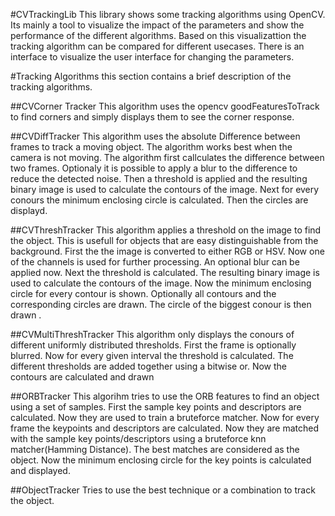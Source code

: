 #CVTrackingLib
This library shows some tracking algorithms using OpenCV.
Its mainly a tool to visualize the impact of the parameters and show the performance of the different algorithms.
Based on this visualizattion the tracking algorithm can be compared for different usecases.
There is an interface to visualize the user interface for changing the parameters.

#Tracking Algorithms
this section contains a brief description of the tracking algorithms.

##CVCorner Tracker
This algorithm uses the opencv goodFeaturesToTrack to find corners and simply displays them to see the corner response.

##CVDiffTracker
This algorithm uses the absolute Difference between frames to track a moving object. The algorithm works best when the camera is not moving.
The algorithm first callculates the difference between two frames.
Optionaly it is possible to apply a blur to the difference to reduce the detected noise.
Then a threshold is applied and the resulting binary image is used to calculate the contours of the image.
Next for every conours the minimum enclosing circle is calculated.
Then the circles are displayd. 

##CVThreshTracker
This algorithm applies a threshold on the image to find the object. This is usefull for objects that are easy distinguishable
from the background.
First the the image is converted to either RGB or HSV.
Now one of the channels is used for further processing.
An optional blur can be applied now.
Next the threshold is calculated.
The resulting binary image is used to calculate the contours of the image.
Now the minimum enclosing circle for every contour is shown.
Optionally all contours and the corresponding circles are drawn.
The circle of the biggest conour is then drawn .

##CVMultiThreshTracker
This algorithm only displays the conours of different uniformly distributed thresholds.
First the frame is optionally blurred.
Now for every given interval the threshold is calculated. 
The different thresholds are added together using a bitwise or.
Now the contours are calculated and drawn

##ORBTracker
This algorihm tries to use the ORB features to find an object using a set of samples.
First the sample key points and descriptors are calculated.
Now they are used to train a bruteforce matcher.
Now for every frame the keypoints and descriptors are calculated.
Now they are matched with the sample key points/descriptors using a bruteforce knn matcher(Hamming Distance).
The best matches are considered as the object.
Now the minimum enclosing circle for the key points is calculated and displayed.

##ObjectTracker
Tries to use the best technique or a combination to track the object.
